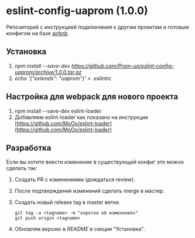 # eslint-config-uaprom (1.0.0)
Репозиторий c инструкцией подключения к другим проектам и 
готовым конфигом на базе [airbnb](https://github.com/airbnb/javascript)

## Установка
1. *npm install --save-dev https://github.com/Prom-ua/eslint-config-uaprom/archive/1.0.0.tar.gz*
2. *echo '{"extends": "uaprom"}' > .eslintrc*

## Настройка для webpack для нового проекта
1. npm install --save-dev eslint-loader
2. Добавляем eslint-loader как показано на инструкции [https://github.com/MoOx/eslint-loader](https://github.com/MoOx/eslint-loader)

## Разработка
Если вы хотите внести изменение в существующий конфиг это можно сделать так:

1. Создать PR c изменениями (дождаться review).
2. После подтверждения изменений сделать merge в мастер.
3. Создать новый release tag в master ветке.

    ```
    git tag -a <tagname> -m "коротко об изменениях"
    git push origin <tagname>
    ```
    
4. Обновлям версию в *README* в секции "Установка".

